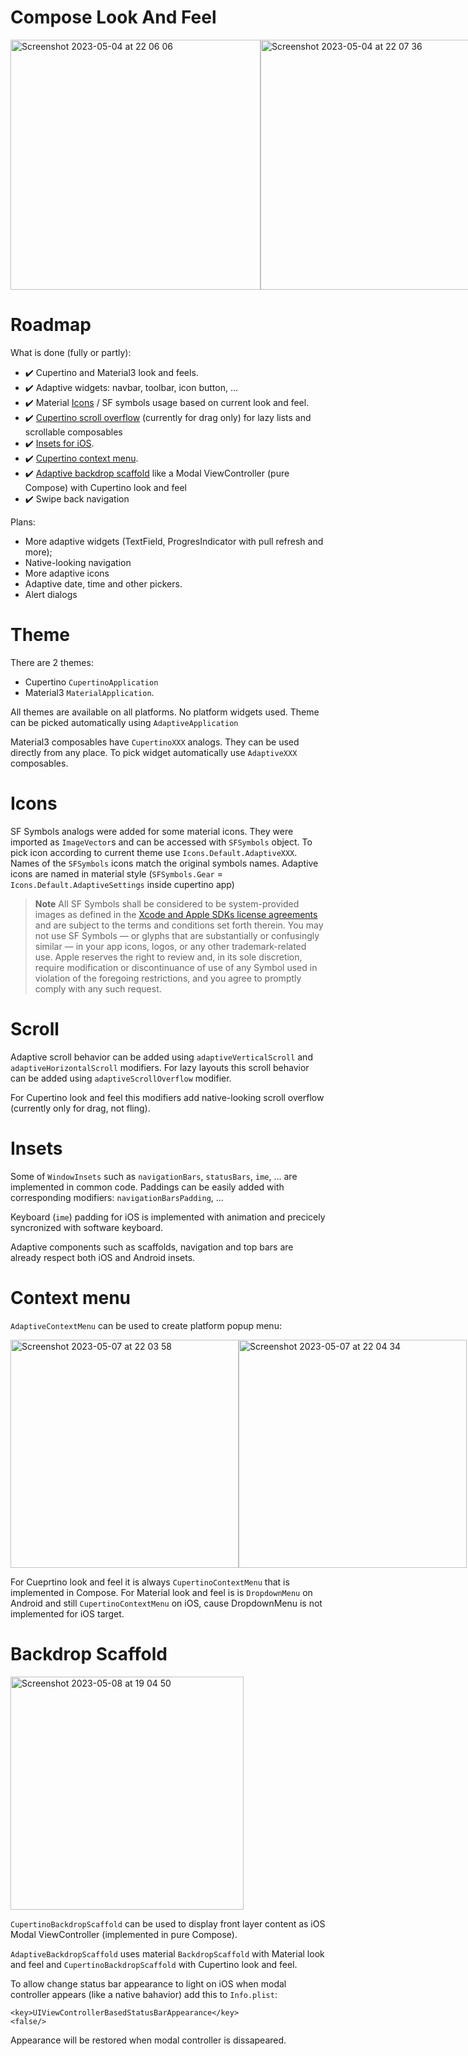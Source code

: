 # Compose Look And Feel

<div style="display:flex">
<img width="400" alt="Screenshot 2023-05-04 at 22 06 06" src="https://user-images.githubusercontent.com/63979218/236322966-3243ae58-3d73-4882-95f1-9e5901368b96.png">
<img width="400" alt="Screenshot 2023-05-04 at 22 07 36" src="https://user-images.githubusercontent.com/63979218/236323004-58b62ebb-af1f-43f1-81b3-4340f3268cdf.png">
</div>

# Roadmap

What is done (fully or partly):

- ✔️ Cupertino and Material3 look and feels.
- ✔️ Adaptive widgets: navbar, toolbar, icon button, ...
- ✔️ Material [Icons](#icons) / SF symbols usage based on current look and feel.
- ✔️ [Cupertino scroll overflow](#scroll) (currently for drag only) for lazy lists and scrollable composables
- ✔️ [Insets for iOS](#insets).
- ✔️ [Cupertino context menu](#context-menu).
- ✔️ [Adaptive backdrop scaffold](#backdrop-scaffold) like a Modal ViewController (pure Compose) with Cupertino look and feel
- ✔️ Swipe back navigation

Plans:
- More adaptive widgets (TextField, ProgresIndicator with pull refresh and more);
- Native-looking navigation
- More adaptive icons
- Adaptive date, time and other pickers.
- Alert dialogs

# Theme

There are 2 themes: 
- Cupertino `CupertinoApplication`
- Material3 `MaterialApplication`. 

All themes are available on all platforms. No platform widgets used. Theme can be picked automatically using `AdaptiveApplication`

Material3 composables have `CupertinoXXX` analogs. They can be used directly from any place. To pick widget automatically use `AdaptiveXXX` composables.

# Icons

SF Symbols analogs were added for some material icons. They were imported as `ImageVector`s and can be accessed with `SFSymbols` object.
To pick icon according to current theme use `Icons.Default.AdaptiveXXX`.
Names of the `SFSymbols` icons match the original symbols names. Adaptive icons are named in material style (`SFSymbols.Gear` = `Icons.Default.AdaptiveSettings` inside cupertino app)

> **Note**
>All SF Symbols shall be considered to be system-provided images as defined in the [Xcode and Apple SDKs license agreements](https://developer.apple.com/support/terms/) and are subject to the terms and conditions set forth therein. You may not use SF Symbols — or glyphs that are substantially or confusingly similar — in your app icons, logos, or any other trademark-related use. Apple reserves the right to review and, in its sole discretion, require modification or discontinuance of use of any Symbol used in violation of the foregoing restrictions, and you agree to promptly comply with any such request.

# Scroll

Adaptive scroll behavior can be added using `adaptiveVerticalScroll` and `adaptiveHorizontalScroll` modifiers.
For lazy layouts this scroll behavior can be added using `adaptiveScrollOverflow` modifier.

For Cupertino look and feel this modifiers add native-looking scroll overflow (currently only for drag, not fling).

# Insets

Some of `WindowInsets` such as `navigationBars`, `statusBars`, `ime`, ... are implemented in common code. Paddings can be easily added with corresponding modifiers: `navigationBarsPadding`, ...

Keyboard (`ime`) padding for iOS is implemented with animation and precicely syncronized with software keyboard.

Adaptive components such as scaffolds, navigation and top bars are already respect both iOS and Android insets. 

# Context menu 

`AdaptiveContextMenu` can be used to create platform popup menu:

<div style="display:flex">
<img width="365" alt="Screenshot 2023-05-07 at 22 03 58" src="https://user-images.githubusercontent.com/63979218/236697568-1350d536-d825-44b9-95c7-9e9e195f3419.png">
<img width="365" alt="Screenshot 2023-05-07 at 22 04 34" src="https://user-images.githubusercontent.com/63979218/236697574-9458fb0c-3685-494c-bf9f-f869a57a6de4.png">
</div>

For Cueprtino look and feel it is always `CupertinoContextMenu` that is implemented in Compose. 
For Material look and feel is is `DropdownMenu` on Android and still `CupertinoContextMenu` on iOS, cause DropdownMenu is not implemented for iOS target.

# Backdrop Scaffold

<img width="373" alt="Screenshot 2023-05-08 at 19 04 50" src="https://user-images.githubusercontent.com/63979218/236873437-c07577db-e342-4c1b-87f2-4fc8f9efb94d.png">

`CupertinoBackdropScaffold` can be used to display front layer content as iOS Modal ViewController (implemented in pure Compose).

`AdaptiveBackdropScaffold` uses material `BackdropScaffold` with Material look and feel and `CupertinoBackdropScaffold` with Cupertino look and feel.

To allow change status bar appearance to light on iOS  when modal controller appears (like a native bahavior) add this to `Info.plist`:
```
<key>UIViewControllerBasedStatusBarAppearance</key>
<false/>
```
Appearance will be restored when modal controller is dissapeared.

